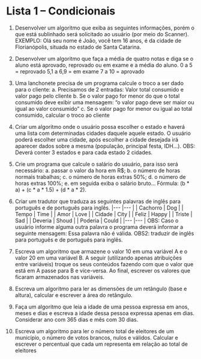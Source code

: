# Lista 1 – Condicionais

1. Desenvolver um algoritmo que exiba as seguintes informações, porém o que está sublinhado será
solicitado ao usuário (por meio do Scanner).
EXEMPLO: Olá seu nome é João, você tem 16 anos, é da cidade de Florianópolis, situada
no estado de Santa Catarina.

2. Desenvolver um algoritmo que faça a média de quatro notas e diga se o aluno está aprovado, reprovado ou
em exame e a média do aluno.
0 a 5 = reprovado
5,1 a 6,9 = em exame
7 a 10 = aprovado

3. Uma lanchonete precisa de um programa calcule o troco a ser dado para o cliente:
a. Precisamos de 2 entradas: Valor total consumido e valor pago pelo cliente
b. Se o valor pago for menor do que o total consumido deve exibir uma mensagem: “o valor pago
deve ser maior ou igual ao valor consumido”
c. Se o valor pago for menor ou igual ao total consumido, calcular o troco ao cliente

4. Criar um algoritmo onde o usuário possa escolher o estado e haverá uma lista com determinadas cidades
daquele aquele estado. O usuário poderá escolher uma cidade, após escolher a cidade desejada irá
aparecer dados sobre a mesma (população, principal festa, IDH...).
OBS: Deverá conter 3 estados e para cada estado 2 cidades.

5. Crie um programa que calcule o salário do usuário, para isso será necessário:
a. passar o valor da hora em R$;
b. o número de horas normais trabalhas;
c. o número de horas extras 50%;
d. o número de horas extras 100%;
e. em seguida exiba o salário bruto... Fórmula: (b * a) + (c * a * 1.5) + (d * a * 2).

6. Criar um tradutor que traduza as seguintes palavras de inglês para português e de português para inglês.
|--- |--- |
| Cachorro | Dog |
| Tempo | Time |
| Amor | Love |
| Cidade | City |
| Feliz | Happy |
| Triste | Sad |
| Deveria | Shoud |
| Poderia | Could |
|--- |--- |
OBS: Caso o usuário informe alguma outra palavra o programa deverá informar a seguinte mensagem: Essa
palavra não é válida.
OBS2: traduzir de inglês para português e de português para inglês.

7. Escreva um algoritmo que armazene o valor 10 em uma variável A e o valor 20 em uma variável B. A seguir
(utilizando apenas atribuições entre variáveis) troque os seus conteúdos fazendo com que o valor que está
em A passe para B e vice-versa. Ao final, escrever os valores que ficaram armazenados nas variáveis.
8. Escreva um algoritmo para ler as dimensões de um retângulo (base e altura), calcular e escrever a área do
retângulo.
9. Faça um algoritmo que leia a idade de uma pessoa expressa em anos, meses e dias e escreva a idade dessa
pessoa expressa apenas em dias. Considerar ano com 365 dias e mês com 30 dias.
10. Escreva um algoritmo para ler o número total de eleitores de um município, o número de votos brancos,
nulos e válidos. Calcular e escrever o percentual que cada um representa em relação ao total de eleitores
